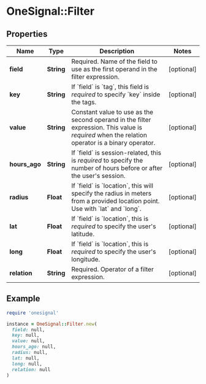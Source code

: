# OneSignal::Filter

## Properties

| Name | Type | Description | Notes |
| ---- | ---- | ----------- | ----- |
| **field** | **String** | Required. Name of the field to use as the first operand in the filter expression. | [optional] |
| **key** | **String** | If &#x60;field&#x60; is &#x60;tag&#x60;, this field is *required* to specify &#x60;key&#x60; inside the tags. | [optional] |
| **value** | **String** | Constant value to use as the second operand in the filter expression. This value is *required* when the relation operator is a binary operator. | [optional] |
| **hours_ago** | **String** | If &#x60;field&#x60; is session-related, this is *required* to specify the number of hours before or after the user&#39;s session. | [optional] |
| **radius** | **Float** | If &#x60;field&#x60; is &#x60;location&#x60;, this will specify the radius in meters from a provided location point. Use with &#x60;lat&#x60; and &#x60;long&#x60;. | [optional] |
| **lat** | **Float** | If &#x60;field&#x60; is &#x60;location&#x60;, this is *required* to specify the user&#39;s latitude. | [optional] |
| **long** | **Float** | If &#x60;field&#x60; is &#x60;location&#x60;, this is *required* to specify the user&#39;s longitude. | [optional] |
| **relation** | **String** | Required. Operator of a filter expression. | [optional] |

## Example

```ruby
require 'onesignal'

instance = OneSignal::Filter.new(
  field: null,
  key: null,
  value: null,
  hours_ago: null,
  radius: null,
  lat: null,
  long: null,
  relation: null
)
```

